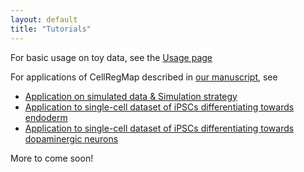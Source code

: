 ```yaml
---
layout: default
title: "Tutorials"
---
```


For basic usage on toy data, see the [Usage page](https://limix.github.io/CellRegMap/usage.html)
 
 
For applications of CellRegMap described in [our manuscript](https://www.biorxiv.org/content/10.1101/2021.09.01.458524v1), see 
* [Application on simulated data & Simulation strategy](https://github.com/annacuomo/CellRegMap_analyses/tree/main/simulations)
* [Application to single-cell dataset of iPSCs differentiating towards endoderm](https://github.com/annacuomo/CellRegMap_analyses/tree/main/endodiff)
* [Application to single-cell dataset of iPSCs differentiating towards dopaminergic neurons](https://github.com/annacuomo/CellRegMap_analyses/tree/main/neuroseq)

More to come soon!
